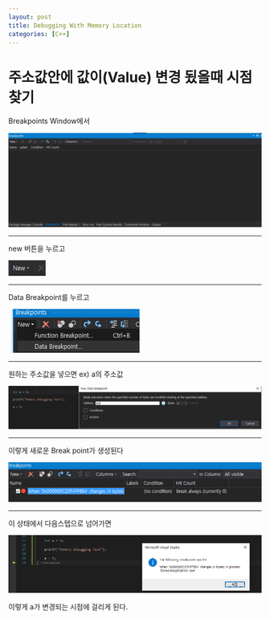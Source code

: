 ```yaml
---
layout: post
title: Debugging With Memory Location
categories: [C++]
---
```


# 주소값안에 값이(Value) 변경 됬을때 시점 찾기


Breakpoints Window에서 

![](../assets/images/2019-08-28-Debugging%20Memory%20Location/2019-08-28-12-16-52.png)

***
new 버튼을 누르고 

![](../assets/images/2019-08-28-Debugging%20Memory%20Location/2019-08-28-12-17-46.png)

***
Data Breakpoint를 누르고 

![](../assets/images/2019-08-28-Debugging%20Memory%20Location/2019-08-28-12-18-25.png)

***
원하는 주소값을 넣으면 ex) a의 주소값

![](../assets/images/2019-08-28-Debugging%20Memory%20Location/2019-08-28-12-19-53.png)

***
이렇게 새로운 Break point가 생성된다

![](../assets/images/2019-08-28-Debugging%20Memory%20Location/2019-08-28-12-20-52.png)

***
이 상태에서 다음스텝으로 넘어가면 

![](../assets/images/2019-08-28-Debugging%20Memory%20Location/2019-08-28-12-22-51.png)

이렇게 a가 변경되는 시점에 걸리게 된다.